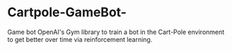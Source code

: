 # Cartpole-GameBot-
Game bot OpenAI's Gym library to train a bot in the Cart-Pole environment to get better over time via reinforcement learning.
